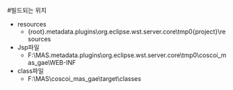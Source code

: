 #빌드되는 위치
- resources
    - {root}\.metadata\.plugins\org.eclipse.wst.server.core\tmp0\{project}\resources
- Jsp파일
    - F:\MAS\.metadata\.plugins\org.eclipse.wst.server.core\tmp0\coscoi_mas_gae\WEB-INF
- class파일
    - F:\MAS\coscoi_mas_gae\target\classes
